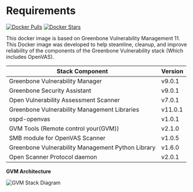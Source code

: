 # Requirements

[![Docker Pulls](https://img.shields.io/docker/pulls/securecompliance/gvm.svg)](https://hub.docker.com/r/securecompliance/gvm/) 
[![Docker Stars](https://img.shields.io/docker/stars/securecompliance/gvm.svg)](https://hub.docker.com/r/securecompliance/gvm/) 

This docker image is based on Greenbone Vulnerability Management 11. This Docker image was developed to help steamline, cleanup, and improve reliability of the components of the Greenbone Vulnerability stack (Which includes OpenVAS).

|       Stack Component                           | Version |
|-------------------------------------------------|---------|
|Greenbone Vulnerability Manager                  |v9.0.1   |
|Greenbone Security Assistant                     |v9.0.1   |
|Open Vulnerability Assessment Scanner            |v7.0.1   |
|Greenbone Vulnerability Management Libraries     |v11.0.1  |
|ospd-openvas                                     |v1.0.1   |
|GVM Tools (Remote control your(GVM))             |v2.1.0   |
|SMB module for OpenVAS Scanner                   |v1.0.5   |
|Greenbone Vulnerability Management Python Library|v1.6.0   |
|Open Scanner Protocol daemon                     |v2.0.1   |

**GVM Architecture**

![GVM Stack Diagram](https://www.greenbone.net/wp-content/uploads/gse-gvm-10-architecture.png)